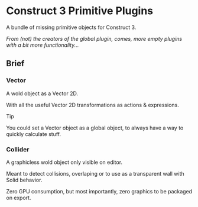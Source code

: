 # Construct 3 Primitive Plugins

A bundle of missing primitive objects for Construct 3.

*From (not) the creators of the global plugin, comes, more empty plugins with a bit more functionality...*

## Brief

### Vector

A wold object as a Vector 2D. 

With all the useful Vector 2D transformations as actions & expressions.

> [!TIP]
> You could set a Vector object as a global object, to always have a way to quickly calculate stuff.

### Collider 

A graphicless wold object only visible on editor. 

Meant to detect collisions, overlaping or to use as a transparent wall with Solid behavior.

Zero GPU consumption, but most importantly, zero graphics to be packaged on export.